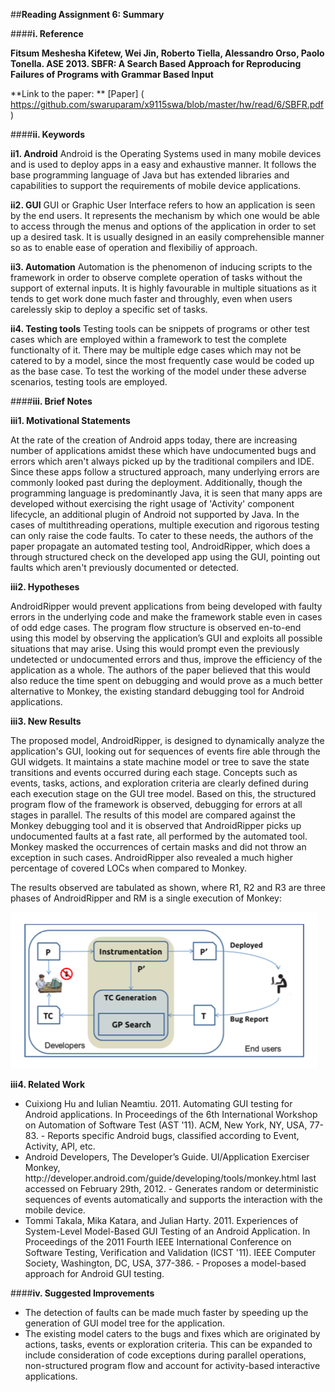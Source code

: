 ##**Reading Assignment 6: Summary**


####**i. Reference**

**Fitsum Meshesha Kifetew, Wei Jin, Roberto Tiella, Alessandro Orso, Paolo Tonella. ASE 2013. SBFR: A Search Based Approach for Reproducing Failures of Programs with Grammar Based Input**

**Link to the paper: ** [Paper] ( https://github.com/swaruparam/x9115swa/blob/master/hw/read/6/SBFR.pdf )


####**ii. Keywords**

**ii1. Android** 
Android is the Operating Systems used in many mobile devices and is used to deploy apps in a easy and exhaustive manner. It follows the base programming language of Java but has extended libraries and capabilities to support the requirements of mobile device applications.

**ii2. GUI**
GUI or Graphic User Interface refers to how an application is seen by the end users. It represents the mechanism by which one would be able to access through the menus and options of the application in order to set up a desired task. It is usually designed in an easily comprehensible manner so as to enable ease of operation and flexibiliy of approach.

**ii3. Automation**
Automation is the phenomenon of inducing scripts to the framework in order to observe complete operation of tasks without the support of external inputs. It is highly favourable in multiple situations as it tends to get work done much faster and throughly, even when users carelessly skip to deploy a specific set of tasks. 

**ii4. Testing tools**
Testing tools can be snippets of programs or other test cases which are employed within a framework to test the complete functionalty of it. There may be multiple edge cases which may not be catered to by a model, since the most frequently case would be coded up as the base case. To test the working of the model under these adverse scenarios, testing tools are employed.

####**iii. Brief Notes**

**iii1. Motivational Statements**

At the rate of the creation of Android apps today, there are increasing number of applications amidst these which have undocumented bugs and errors which aren't always picked up by the traditional compilers and IDE. Since these apps follow a structured approach, many underlying errors are commonly looked past during the deployment. Additionally, though the programming language is predominantly Java, it is seen that many apps are developed without exercising the right usage of 'Activity' component lifecycle, an additional plugin of Android not supported by Java. In the cases of multithreading operations, multiple execution and rigorous testing can only raise the code faults. To cater to these needs, the authors of the paper propagate an automated testing tool, AndroidRipper, which does a through structured check on the developed app using the GUI, pointing out faults which aren't previously documented or detected.

**iii2. Hypotheses**

AndroidRipper would prevent applications from being developed with faulty errors in the underlying code and make the framework stable even in cases of odd edge cases. The program flow structure is observed en-to-end using this model by observing the application’s GUI and exploits all possible situations that may arise. Using this would prompt even the previously undetected or undocumented errors and thus, improve the efficiency of the application as a whole. The authors of the paper believed that this would also reduce the time spent on debugging and would prove as a much better alternative to Monkey, the existing standard debugging tool for Android applications. 

**iii3. New Results**

The proposed model, AndroidRipper, is designed to dynamically analyze the application's GUI, looking out for sequences of events fire able through the GUI widgets. It maintains a state machine model or tree to save the state transitions and events occurred during each stage. Concepts such as events, tasks, actions, and exploration criteria are clearly defined during each execution stage on the GUI tree model. Based on this, the structured program flow of the framework is observed, debugging for errors at all stages in parallel. The results of this model are compared against the Monkey debugging tool and it is observed that AndroidRipper picks up undocumented faults at a fast rate, all performed by the automated tool. Monkey masked the occurrences of certain masks and did not throw an exception in such cases. AndroidRipper also revealed a much higher percentage of covered LOCs when compared to Monkey.

The results observed are tabulated as shown, where R1, R2 and R3 are three phases of AndroidRipper and RM is a single execution of Monkey:

![new_results](new_results.png)

**iii4. Related Work**

<ul>
<li> Cuixiong Hu and Iulian Neamtiu. 2011. Automating GUI testing for Android applications. In Proceedings of the 6th International Workshop on Automation of Software Test (AST '11). ACM, New York, NY, USA, 77-83. - Reports specific Android bugs, classified according to Event, Activity, API, etc. </li> 

<li> Android Developers, The Developer’s Guide. UI/Application Exerciser Monkey, http://developer.android.com/guide/developing/tools/monkey.html last accessed on February 29th, 2012. - Generates random or deterministic sequences of events automatically and supports the interaction with the mobile device. </li> 

<li> Tommi Takala, Mika Katara, and Julian Harty. 2011. Experiences of System-Level Model-Based GUI Testing of an Android Application. In Proceedings of the 2011 Fourth IEEE International Conference on Software Testing, Verification and Validation (ICST '11). IEEE Computer Society, Washington, DC, USA, 377-386. - Proposes a model-based approach for Android GUI testing.  </li>

</ul>


####**iv. Suggested Improvements**

<ul>
<li> The detection of faults can be made much faster by speeding up the generation of GUI model tree for the application. </li>

<li> The existing model caters to the bugs and fixes which are originated by actions, tasks, events or exploration criteria. This can be expanded to include consideration of code exceptions during parallel operations, non-structured program flow and account for activity-based interactive applications. </li>

</ul>
